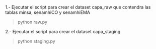 1.- Ejecutar el script para crear el dataset capa_raw que contendra las tablas minsa, senamhiCO y senamhiEMA

> python raw.py

2.- Ejecutar el script para crear el dataset capa_staging

> python staging.py

